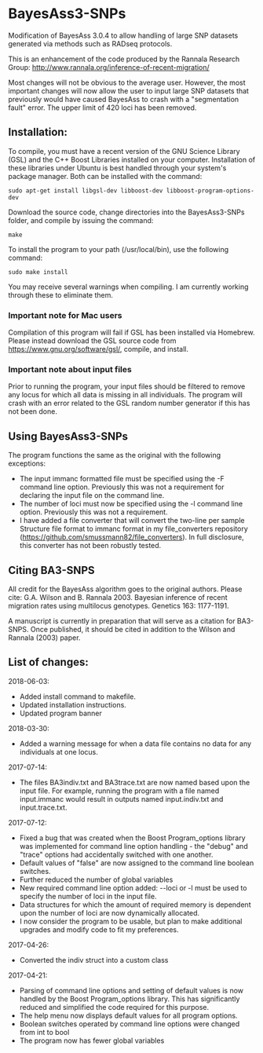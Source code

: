 # BayesAss3-SNPs
Modification of BayesAss 3.0.4 to allow handling of large SNP datasets generated via methods such as RADseq protocols.

This is an enhancement of the code produced by the Rannala Research Group: http://www.rannala.org/inference-of-recent-migration/

Most changes will not be obvious to the average user.  However, the most important changes will now allow the user to input large SNP datasets that previously would have caused BayesAss to crash with a "segmentation fault" error.  The upper limit of 420 loci has been removed.

## Installation:

To compile, you must have a recent version of the GNU Science Library (GSL) and the C++ Boost Libraries installed on your computer.  Installation of these libraries under Ubuntu is best handled through your system's package manager.  Both can be installed with the command:

`sudo apt-get install libgsl-dev libboost-dev libboost-program-options-dev`

Download the source code, change directories into the BayesAss3-SNPs folder, and compile by issuing the command:

`make`

To install the program to your path (/usr/local/bin), use the following command:

`sudo make install`

You may receive several warnings when compiling.  I am currently working through these to eliminate them.

### Important note for Mac users
Compilation of this program will fail if GSL has been installed via Homebrew.  Please instead download the GSL source code from https://www.gnu.org/software/gsl/, compile, and install.  

### Important note about input files
Prior to running the program, your input files should be filtered to remove any locus for which all data is missing in all individuals.  The program will crash with an error related to the GSL random number generator if this has not been done.

## Using BayesAss3-SNPs

The program functions the same as the original with the following exceptions:
* The input immanc formatted file must be specified using the -F command line option.  Previously this was not a requirement for declaring the input file on the command line.
* The number of loci must now be specified using the -l command line option.  Previously this was not a requirement.
* I have added a file converter that will convert the two-line per sample Structure file format to immanc format in my file_converters repository (https://github.com/smussmann82/file_converters).  In full disclosure, this converter has not been robustly tested.

## Citing BA3-SNPS

All credit for the BayesAss algorithm goes to the original authors.  Please cite: G.A. Wilson and B. Rannala 2003. Bayesian inference of recent migration rates using multilocus genotypes. Genetics 163: 1177-1191.

A manuscript is currently in preparation that will serve as a citation for BA3-SNPS.  Once published, it should be cited in addition to the Wilson and Rannala (2003) paper.

## List of changes:
2018-06-03:
* Added install command to makefile.
* Updated installation instructions.
* Updated program banner

2018-03-30:
* Added a warning message for when a data file contains no data for any individuals at one locus.

2017-07-14:
* The files BA3indiv.txt and BA3trace.txt are now named based upon the input file.  For example, running the program with a file named input.immanc would result in outputs named input.indiv.txt and input.trace.txt.

2017-07-12:
* Fixed a bug that was created when the Boost Program_options library was implemented for command line option handling - the "debug" and "trace" options had accidentally switched with one another.
* Default values of "false" are now assigned to the command line boolean switches.
* Further reduced the number of global variables
* New required command line option added: --loci or -l must be used to specify the number of loci in the input file.
* Data structures for which the amount of required memory is dependent upon the number of loci are now dynamically allocated.
* I now consider the program to be usable, but plan to make additional upgrades and modify code to fit my preferences.

2017-04-26:
* Converted the indiv struct into a custom class

2017-04-21: 
* Parsing of command line options and setting of default values is now handled by the Boost Program_options library.  This has significantly reduced and simplified the code required for this purpose.
* The help menu now displays default values for all program options.
* Boolean switches operated by command line options were changed from int to bool
* The program now has fewer global variables
